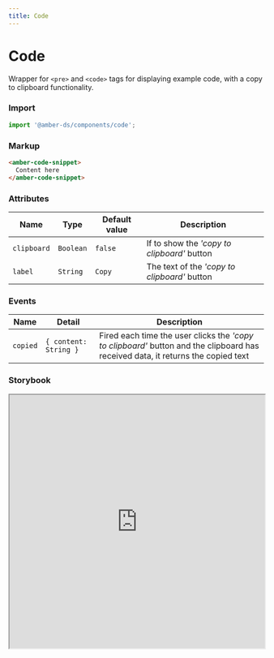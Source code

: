 ```yaml
---
title: Code
---
```


# Code
Wrapper for `<pre>` and `<code>` tags for displaying example code, with a copy to clipboard functionality.

### Import
```javascript
import '@amber-ds/components/code';
```

### Markup
```html
<amber-code-snippet>
  Content here
</amber-code-snippet>
```

### Attributes

| Name | Type | Default value | Description |
|------|------|---------------|-------------|
| `clipboard` | `Boolean` | `false` | If to show the *'copy to clipboard'* button |
| `label` | `String` | `Copy` | The text of the *'copy to clipboard'* button |

### Events
| Name | Detail | Description |
|------|--------|-------------|
| `copied` |`{ content: String }`| Fired each time the user clicks the *'copy to clipboard'* button and the clipboard has received data, it returns the copied text |

### Storybook
<iframe width="100%" height="500px" src="https://bitrockteam.github.io/amber-components/?selectedKind=Code&selectedStory=Playground&full=0&addons=1&stories=0&panelRight=0&addonPanel=storybooks%2Fstorybook-addon-knobs"></iframe>